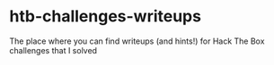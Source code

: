 # htb-challenges-writeups
The place where you can find writeups (and hints!) for Hack The Box challenges that I solved
